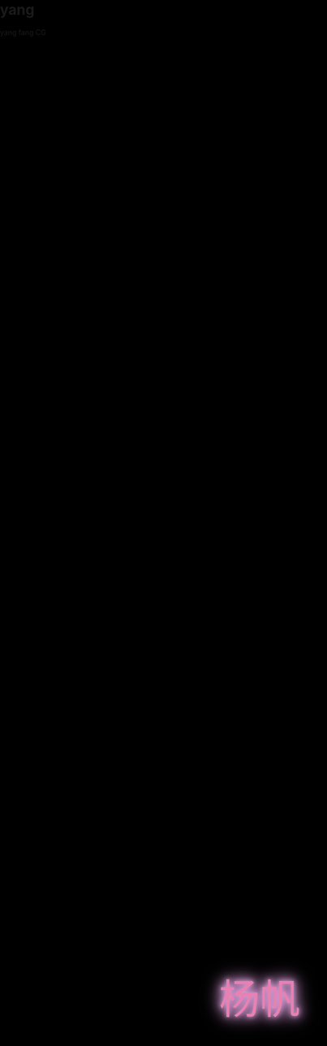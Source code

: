 # yang
yang fang CG
<!DOCTYPE HTML PUBLIC "-//W3C//DTD HTML 4.0 Transitional//EN"> 

 <HTML> 

  <HEAD> 

   <TITLE> Love </TITLE> 

   <META NAME="Generator" CONTENT="EditPlus"> 

   <META NAME="Author" CONTENT=""> 

   <META NAME="Keywords" CONTENT=""> 

   <META NAME="Description" CONTENT=""> 

   <style> 

   html, body { 

   height: 100%; 

   padding: 0; 

   margin: 0; 

   background: #000; 

 } 

 canvas { 

   position: absolute; 

   width: 100%; 

   height: 100%; 

 } 

   </style> 

   <style type="text/css"> 

         div{auto; 

           color: #ea80b0; 

           font-size: 5rem; 

           font-family: STXingkai; 

           text-shadow: 0 0 10px plum,0 0 20px plum,0 0 30px plum,0 0 40px plum; 

           } 

           .box{ 

                   position: absolute; 

                   top: 50%; 

                   left: 45%; 

                   -webkit-transform: translateY(-50%); 

                   -ms-transform: translateY(-50%); 

                   -o-transform: translateY(-50%); 

                   transform: translateY(-50%); 

           } 

   </style> 

  </HEAD> 

  <BODY> 

   <canvas id="pinkboard"></canvas> 

   <script> 

   /* 

  * Settings 

  */ 

 var settings = { 

   particles: { 

     length:   500, // maximum amount of particles 

     duration:   2, // particle duration in sec 

     velocity: 100, // particle velocity in pixels/sec 

     effect: -0.75, // play with this for a nice effect 

     size:      30, // particle size in pixels 

   }, 

 }; 

 /* 

  * RequestAnimationFrame polyfill by Erik Möller 

  */ 

 (function(){var b=0;var c=["ms","moz","webkit","o"];for(var a=0;a<c.length&&!window.requestAnimationFrame;++a){window.requestAnimationFrame=window[c[a]+"RequestAnimationFrame"];window.cancelAnimationFrame=window[c[a]+"CancelAnimationFrame"]||window[c[a]+"CancelRequestAnimationFrame"]}if(!window.requestAnimationFrame){window.requestAnimationFrame=function(h,e){var d=new Date().getTime();var f=Math.max(0,16-(d-b));var g=window.setTimeout(function(){h(d+f)},f);b=d+f;return g}}if(!window.cancelAnimationFrame){window.cancelAnimationFrame=function(d){clearTimeout(d)}}}()); 

 /* 

  * Point class 

  */ 

 var Point = (function() { 

   function Point(x, y) { 

     this.x = (typeof x !== 'undefined') ? x : 0; 

     this.y = (typeof y !== 'undefined') ? y : 0; 

   } 

   Point.prototype.clone = function() { 

     return new Point(this.x, this.y); 

   }; 

   Point.prototype.length = function(length) { 

     if (typeof length == 'undefined') 

       return Math.sqrt(this.x * this.x + this.y * this.y); 

     this.normalize(); 

     this.x *= length; 

     this.y *= length; 

     return this; 

   }; 

   Point.prototype.normalize = function() { 

     var length = this.length(); 

     this.x /= length; 

     this.y /= length; 

     return this; 

   }; 

   return Point; 

 })(); 

 /* 

  * Particle class 

  */ 

 var Particle = (function() { 

   function Particle() { 

     this.position = new Point(); 

     this.velocity = new Point(); 

     this.acceleration = new Point(); 

     this.age = 0; 

   } 

   Particle.prototype.initialize = function(x, y, dx, dy) { 

     this.position.x = x; 

     this.position.y = y; 

     this.velocity.x = dx; 

     this.velocity.y = dy; 

     this.acceleration.x = dx * settings.particles.effect; 

     this.acceleration.y = dy * settings.particles.effect; 

     this.age = 0; 

   }; 

   Particle.prototype.update = function(deltaTime) { 

     this.position.x += this.velocity.x * deltaTime; 

     this.position.y += this.velocity.y * deltaTime; 

     this.velocity.x += this.acceleration.x * deltaTime; 

     this.velocity.y += this.acceleration.y * deltaTime; 

     this.age += deltaTime; 

   }; 

   Particle.prototype.draw = function(context, image) { 

     function ease(t) { 

       return (--t) * t * t + 1; 

     } 

     var size = image.width * ease(this.age / settings.particles.duration); 

     context.globalAlpha = 1 - this.age / settings.particles.duration; 

     context.drawImage(image, this.position.x - size / 2, this.position.y - size / 2, size, size); 

   }; 

   return Particle; 

 })(); 

 /* 

  * ParticlePool class 

  */ 

 var ParticlePool = (function() { 

   var particles, 

       firstActive = 0, 

       firstFree   = 0, 

       duration    = settings.particles.duration; 

   function ParticlePool(length) { 

     // create and populate particle pool 

     particles = new Array(length); 

     for (var i = 0; i < particles.length; i++) 

       particles[i] = new Particle(); 

   } 

   ParticlePool.prototype.add = function(x, y, dx, dy) { 

     particles[firstFree].initialize(x, y, dx, dy); 

     // handle circular queue 

     firstFree++; 

     if (firstFree   == particles.length) firstFree   = 0; 

     if (firstActive == firstFree       ) firstActive++; 

     if (firstActive == particles.length) firstActive = 0; 

   }; 

   ParticlePool.prototype.update = function(deltaTime) { 

     var i; 

     // update active particles 

     if (firstActive < firstFree) { 

       for (i = firstActive; i < firstFree; i++) 

         particles[i].update(deltaTime); 

     } 

     if (firstFree < firstActive) { 

       for (i = firstActive; i < particles.length; i++) 

         particles[i].update(deltaTime); 

       for (i = 0; i < firstFree; i++) 

         particles[i].update(deltaTime); 

     } 

     // remove inactive particles 

     while (particles[firstActive].age >= duration && firstActive != firstFree) { 

       firstActive++; 

       if (firstActive == particles.length) firstActive = 0; 

     } 

   }; 

   ParticlePool.prototype.draw = function(context, image) { 

     // draw active particles 

     if (firstActive < firstFree) { 

       for (i = firstActive; i < firstFree; i++) 

         particles[i].draw(context, image); 

     } 

     if (firstFree < firstActive) { 

       for (i = firstActive; i < particles.length; i++) 

         particles[i].draw(context, image); 

       for (i = 0; i < firstFree; i++) 

         particles[i].draw(context, image); 

     } 

   }; 

   return ParticlePool; 

 })(); 

 /* 

  * Putting it all together 

  */ 

 (function(canvas) { 

   var context = canvas.getContext('2d'), 

       particles = new ParticlePool(settings.particles.length), 

       particleRate = settings.particles.length / settings.particles.duration, // particles/sec 

       time; 

   // get point on heart with -PI <= t <= PI 

   function pointOnHeart(t) { 

     return new Point( 

       160 * Math.pow(Math.sin(t), 3), 

       130 * Math.cos(t) - 50 * Math.cos(2 * t) - 20 * Math.cos(3 * t) - 10 * Math.cos(4 * t) + 25 

     ); 

   } 

   // creating the particle image using a dummy canvas 

   var image = (function() { 

     var canvas  = document.createElement('canvas'), 

         context = canvas.getContext('2d'); 

     canvas.width  = settings.particles.size; 

     canvas.height = settings.particles.size; 

     // helper function to create the path 

     function to(t) { 

       var point = pointOnHeart(t); 

       point.x = settings.particles.size / 2 + point.x * settings.particles.size / 350; 

       point.y = settings.particles.size / 2 - point.y * settings.particles.size / 350; 

       return point; 

     } 

     // create the path 

     context.beginPath(); 

     var t = -Math.PI; 

     var point = to(t); 

     context.moveTo(point.x, point.y); 

     while (t < Math.PI) { 

       t += 0.01; // baby steps! 

       point = to(t); 

       context.lineTo(point.x, point.y); 

     } 

     context.closePath(); 

     // create the fill 

     context.fillStyle = '#ea80b0'; 

     context.fill(); 

     // create the image 

     var image = new Image(); 

     image.src = canvas.toDataURL(); 

     return image; 

   })(); 

   // render that thing! 

   function render() { 

     // next animation frame 

     requestAnimationFrame(render); 

     // update time 

     var newTime   = new Date().getTime() / 1000, 

         deltaTime = newTime - (time || newTime); 

     time = newTime; 

     // clear canvas 

     context.clearRect(0, 0, canvas.width, canvas.height); 

     // create new particles 

     var amount = particleRate * deltaTime; 

     for (var i = 0; i < amount; i++) { 

       var pos = pointOnHeart(Math.PI - 2 * Math.PI * Math.random()); 

       var dir = pos.clone().length(settings.particles.velocity); 

       particles.add(canvas.width / 2 + pos.x, canvas.height / 2 - pos.y, dir.x, -dir.y); 

     } 

     // update and draw particles 

     particles.update(deltaTime); 

     particles.draw(context, image); 

   } 

   // handle (re-)sizing of the canvas 

   function onResize() { 

     canvas.width  = canvas.clientWidth; 

     canvas.height = canvas.clientHeight; 

   } 

   window.onresize = onResize; 

   // delay rendering bootstrap 

   setTimeout(function() { 

     onResize(); 

     render(); 

   }, 10); 

 })(document.getElementById('pinkboard')); 

   </script> 

   <div class="box">杨帆</div> 

  </BODY> 

 </HTML>
